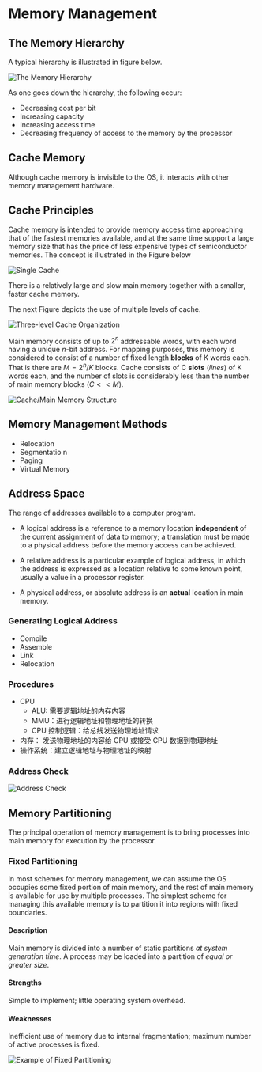 # Memory Management

## The Memory Hierarchy

A typical hierarchy is illustrated in figure below.

![The Memory Hierarchy](./assets/the_memory_hierarchy.png)

As one goes down the hierarchy, the following occur:

* Decreasing cost per bit
* Increasing capacity
* Increasing access time
* Decreasing frequency of access to the memory by the processor

## Cache Memory

Although cache memory is invisible to the OS, it interacts with other memory management hardware.

## Cache Principles

Cache memory is intended to provide memory access time approaching that of the fastest memories available, and at the same time support a large memory size that has the price of less expensive types of semiconductor memories. The concept is illustrated in the Figure below

![Single Cache](./assets/single_cache.png)

There is a relatively large and slow main memory together with a smaller, faster cache memory.

The next Figure depicts the use of multiple levels of cache.

![Three-level Cache Organization](./assets/three-level_cache_organization.png)

Main memory consists of up to $2^n$ addressable words, with each word having a unique $n$-bit address. For mapping purposes, this memory is considered to consist of a number of fixed length **blocks**
of K words each. That is there are $M=2^n/K$ blocks. Cache consists of C **slots** (*lines*) of K words each, and the number of slots is considerably less than the number of main memory blocks ($C << M$).

![Cache/Main Memory Structure](./assets/cache_main_memory_structure.png)

## Memory Management Methods

* Relocation
* Segmentatio   n
* Paging
* Virtual Memory

## Address Space

The range of addresses available to a computer program.

* A logical address is a reference to a memory location **independent** of the current assignment of data to memory; a translation must be made to a physical address before the memory access can be achieved.

* A relative address is a particular
example of logical address, in which the address is expressed as a location relative to some known point, usually a value in a processor register.

* A physical address, or absolute address is an **actual** location in main memory.

### Generating Logical Address

* Compile
* Assemble
* Link
* Relocation

### Procedures

* CPU
  * ALU: 需要逻辑地址的内存内容
  * MMU：进行逻辑地址和物理地址的转换
  * CPU 控制逻辑：给总线发送物理地址请求
* 内存： 发送物理地址的内容给 CPU 或接受 CPU 数据到物理地址
* 操作系统：建立逻辑地址与物理地址的映射

### Address Check

![Address Check](./assets/address_check.png)

## Memory Partitioning

The principal operation of memory management is to bring processes into main memory for execution by the processor.

### Fixed Partitioning

In most schemes for memory management, we can assume the OS occupies some fixed portion of main memory, and the rest of main memory is available for use by multiple processes. The simplest scheme for managing this available memory is to partition it into regions with fixed boundaries.

#### Description

Main memory is divided into a number of static partitions *at system generation time*. A process may be loaded into a partition of *equal or greater size*.

#### Strengths

Simple to implement; little operating system overhead.

#### Weaknesses

Inefficient use of memory due to internal fragmentation; maximum number of active processes is fixed.

![Example of Fixed Partitioning](./assets/example_of_fixed_partitioning.png)

